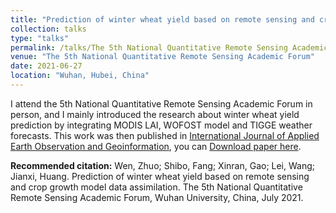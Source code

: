 ```yaml
---
title: "Prediction of winter wheat yield based on remote sensing and crop growth model data assimilation"
collection: talks
type: "talks"
permalink: /talks/The 5th National Quantitative Remote Sensing Academic Forum
venue: "The 5th National Quantitative Remote Sensing Academic Forum"
date: 2021-06-27
location: "Wuhan, Hubei, China"
---
```


I attend the 5th National Quantitative Remote Sensing Academic Forum in person, and I mainly introduced the research about winter wheat yield prediction by integrating MODIS LAI, WOFOST model and TIGGE weather forecasts. This work was then published in [International Journal of Applied Earth Observation and Geoinformation](https://doi.org/10.1016/j.jag.2021.102668), you can [Download paper here](https://wenzhuo727.github.io/wen/files/JAG2021.pdf).

**Recommended citation:** Wen, Zhuo; Shibo, Fang; Xinran, Gao; Lei, Wang; Jianxi, Huang. Prediction of winter wheat yield based on remote sensing and crop growth model data assimilation. The 5th National Quantitative Remote Sensing Academic Forum, Wuhan University, China, July 2021.


